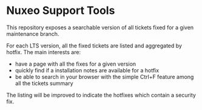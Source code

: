 # Nuxeo Support Tools

This repository exposes a searchable version of all tickets fixed for a given maintenance branch.

For each LTS version, all the fixed tickets are listed and aggregated by hotfix.
The main interests are:
* have a page with all the fixes for a given version
* quickly find if a installation notes are available for a hotfix
* be able to search in your browser with the simple Ctrl+F feature among all the tickets summary

The listing will be improved to indicate the hotfixes which contain a security fix.
